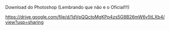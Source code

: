 Download do Photoshop (Lembrando que não e o Oficial!!!)

https://drive.google.com/file/d/1dVpQQctoMgKPp4zs5G8B26mW6v5tLXb4/view?usp=sharing

